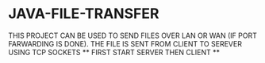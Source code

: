 # JAVA-FILE-TRANSFER
THIS PROJECT CAN BE USED TO SEND FILES OVER LAN OR WAN (IF PORT FARWARDING IS DONE).
THE FILE IS SENT FROM CLIENT TO SEREVER USING TCP SOCKETS
** FIRST START SERVER THEN CLIENT **
